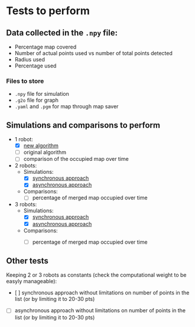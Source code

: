 Tests to perform
================

## Data collected in the `.npy` file:
* Percentage map covered
* Number of actual points used vs number of total points detected
* Radius used
* Percentage used

### Files to store
* `.npy` file for simulation
* `.g2o` file for graph
* `.yaml` and `.pgm` for map through map saver

## Simulations and comparisons to perform
* 1 robot: 
    - [x] [new algorithm](/asynchronous_approach/R1/)
    - [ ] original algorithm
    - [ ] comparison of the occupied map over time

* 2 robots:
    * Simulations:
        - [x] [synchronous approach](/synchronous_approach/R2/)
        - [x] [asynchronous approach](/asynchronous_approach/R2/)
    * Comparisons:
        - [ ] percentage of merged map occupied over time

* 3 robots:
    * Simulations:
        - [x] [synchronous approach](/synchronous_approach/R3/)
        - [x] [asynchronous approach](/asynchronous_approach/R3/)
    * Comparisons:
        - [ ] percentage of merged map occupied over time


## Other tests
Keeping 2 or 3 robots as constants (check the computational weight to be easyly manageable):
- [ ] synchronous approach without limitations on number of points in the list (or by limiting it to 20-30 pts)
- [ ] asynchronous approach without limitations on number of points in the list (or by limiting it to 20-30 pts)